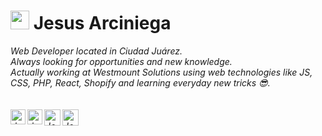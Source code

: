 
# <img src="https://arciniega.dev/favicon.png" width="30px"> Jesus Arciniega&nbsp;

<p>
  <em>
    Web Developer located in Ciudad Juárez.<br>
    Always looking for opportunities and new knowledge.<br>
    Actually working at Westmount Solutions using web technologies like JS, CSS, PHP, React, Shopify and learning everyday new tricks 😎.<br><br>
<br>

  <a href="https://arciniega.dev">
    <img align="left" alt="Jesus Arciniega | Web" width="24px" src="https://arciniega.dev/favicon.png" />
  </a>
  <a href="https://in.linkedin.com/in/jesusarciniega">
    <img align="left" alt="Jesus Arciniega | Linkedin" width="24px" src="https://images.vexels.com/media/users/3/137382/isolated/preview/c59b2807ea44f0d70f41ca73c61d281d-icono-de-linkedin-logo-by-vexels.png" />
  </a>
  <a href="https://twitter.com/devjesusarc">
    <img align="left" alt="Jesus Arciniega | Twitter" width="26px" src="https://logo-logos.com/wp-content/uploads/2016/11/Twitter_logo_blue_bird.png" />
  </a>
  <a href="mailto:dev.jesusarc@gmail.com">
    <img align="left" alt="Jesus Arciniega | Gmail" width="26px" src="https://upload.wikimedia.org/wikipedia/commons/thumb/4/45/New_Logo_Gmail.svg/634px-New_Logo_Gmail.svg.png" />
  </a>
